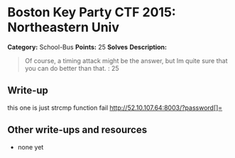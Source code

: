 # Boston Key Party CTF 2015: Northeastern Univ

**Category:** School-Bus
**Points:** 25
**Solves** 
**Description:**

> Of course, a timing attack might be the answer, but Im quite sure that you can do better than that. : 25

## Write-up

this one is just strcmp function fail
http://52.10.107.64:8003/?password[]=

## Other write-ups and resources

* none yet
